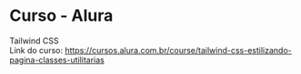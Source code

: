 <h1>Curso - Alura</h1>

Tailwind CSS
<br>
Link do curso: https://cursos.alura.com.br/course/tailwind-css-estilizando-pagina-classes-utilitarias